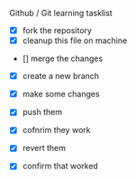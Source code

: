 Github / Git learning tasklist

- [x] fork the repository
- [x] cleanup this file on machine
- [] merge the changes
- [x] create a new branch 
- [x] make some changes
- [x] push them
- [x] cofnrim they work
- [x] revert them
- [x] confirm that worked

